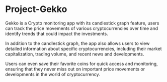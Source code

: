 # Project-Gekko

Gekko is a Crypto monitoring app with its candlestick graph feature, users can track the price movements of various cryptocurrencies over time and identify trends that could impact the investments.

In addition to the candlestick graph, the app also allows users to view detailed information about specific cryptocurrencies, including their market capitalization, trading volume, and recent news and developments.

Users can even save their favorite coins for quick access and monitoring, ensuring that they never miss out on important price movements or developments in the world of cryptocurrency.
